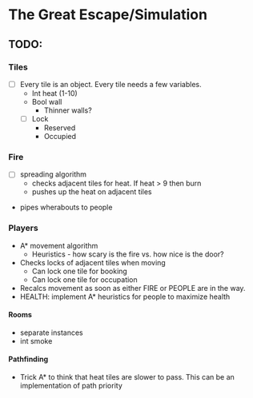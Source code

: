 # The Great Escape/Simulation
## TODO:
### Tiles
- [ ] Every tile is an object. Every tile needs a few variables.
	- Int heat (1-10)
	- Bool wall
		- Thinner walls?
	- [ ] Lock
		- Reserved
		- Occupied

### Fire
- [ ] spreading algorithm
	- checks adjacent tiles for heat. If heat > 9 then burn
	- pushes up the heat on adjacent tiles
- pipes wherabouts to people

### Players
- A\* movement algorithm
	- Heuristics - how scary is the fire vs. how nice is the door?
- Checks locks of adjacent tiles when moving
	- Can lock one tile for booking
	- Can lock one tile for occupation
- Recalcs movement as soon as either FIRE or PEOPLE are in the way. 
- HEALTH: implement A\* heuristics for people to maximize health

#### Rooms
- separate instances
- int smoke

#### Pathfinding
- Trick A\* to think that heat tiles are slower to pass. This can be an implementation of path priority